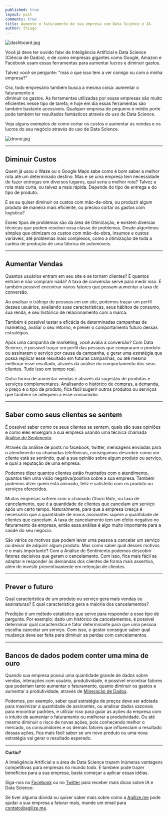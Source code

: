 ```yaml
---
published: true
layout: post
comments: true
title: Aumente o faturamento de sua empresa com Data Science e IA
author: thiago
---
```


![dashboard.jpg]({{site.url}}/assets/img/dashboard.jpg)

Você já deve ter ouvido falar de Inteligência Artificial e Data Science (Ciência
de Dados), e de como empresas gigantes como Google, Amazon e Facebook usam
essas ferramentas para aumentar lucros e diminuir gastos.

Talvez você se pergunte: "mas o que isso tem a ver comigo ou com a minha
empresa?"

Ora, todo empresário também busca a mesma coisa: aumentar o faturamento e  
diminuir os gastos. As ferramentas utilizadas por essas empresas são muito
eficientes nesse tipo de
tarefa, e hoje em dia essas ferramentas são também bastante acessíveis.
Qualquer empresa de pequeno e médio porte pode também ter resultados
fantásticos através do uso de Data Science.

Veja alguns exemplos de como cortar os custos e aumentar as vendas e os lucros
do seu negócio através do uso de Data Science.

![drone.jpg]({{site.url}}/assets/img/drone.jpg)

---

## Diminuir Custos

Quem já usou o Waze ou o Google Maps sabe como é bom saber a melhor rota até um
determinado destino. Mas e se uma empresa tem necessidade de fazer entregas em
diversos lugares, qual seria a melhor rota? Talvez a rota mais curta, ou talvez
a mais rápida. Depende do tipo de entrega e do tipo de produto.

E se eu quiser diminuir os custos com mão-de-obra, ou produzir algum produto de
maneira mais eficiente, ou preciso cortar os gastos com logística?

Esses tipos de problemas são da área de Otimização, e existem diversas técnicas
que podem resolver essa classe de problemas. Desde algoritmos simples que
otimizam os custos com mão-de-obra, insumos e custos variáveis, até problemas
mais complexos, como a otimização de toda a cadeia de produção de uma fábrica
de automóveis.

---
## Aumentar Vendas

Quantos usuários entram em seu site e se tornam clientes? E quantos entram e
não compram nada? A taxa de conversão serve para medir isso. É também possível
encontrar vários fatores que possam aumentar a taxa de conversão.

Ao analisar o tráfego de pessoas em um site, podemos traçar um perfil desses
usuários, avaliando suas características, seus hábitos de consumo, sua renda, e
seu histórico de relacionamento com a marca.

Também é possível testar a eficácia de determinadas campanhas de marketing,
avaliar o seu retorno, e prever o comportamento futuro dessas estratégias.

Após uma campanha de marketing, você avalia a conversão? Com Data Science, é
possível traçar um perfil das pessoas que compraram o produto ou assinaram o
serviço por causa da campanha, e gerar uma estratégia que possa replicar esse
resultado em futuras campanhas, ou até mesmo melhorar esse resultado, através
da análise do comportamento dos seus clientes. Tudo isso em tempo real.

Outra forma de aumentar vendas é através da sugestão de produtos e serviços
complementares. Analisando o histórico de compras, a demanda, o preço
e o tipo de produto, fica fácil sugerir outros produtos ou serviços que também
se adequem a esse consumidor.

---
## Saber como seus clientes se sentem

É possível saber como os seus clientes se sentem, quais são suas opiniões e
como eles enxergam a sua empresa usando uma técnica chamada
[Análise de Sentimento](https://en.wikipedia.org/wiki/Sentiment_analysis).

Através da análise de posts no facebook, twitter, mensagens enviadas para o
atendimento ou chamadas telefônicas, conseguimos descobrir como um cliente está
se sentindo, qual a sua opinião sobre algum produto ou serviço, e qual a
reputação de uma empresa.

Podemos dizer quantos clientes estão frustrados com o atendimento, quantos têm
uma visão negativa/positiva sobre a sua empresa. Também podemos dizer quem
está animado, feliz e satisfeito com os produto ou serviços oferecidos.

Muitas empresas sofrem com o chamado *Churn Rate*, ou taxa de cancelamento, que
é a quantidade de clientes que cancelam um serviço após um certo tempo.
Naturalmente, para que a empresa cresça é necessário que a quantidade de novos
assinantes supere a quantidade de clientes que cancelam.
A taxa de cancelamento tem um efeito negativo no faturamento da empresa, então
essa análise é algo muito importante para a saúde do seu negócio.

São vários os motivos que podem levar uma pessoa a cancelar um serviço ou deixar
de adquirir algum produto. Mas como saber qual desses motivos é o mais
importante? Com a Análise de Sentimento podemos descobrir fatores decisivos que
geram o cancelamento. Com isso, fica mais fácil se adaptar e responder às
demandas dos clientes de forma mais assertiva, além de investir preventivamente
em retenção de clientes.

---
## Prever o futuro

Qual característica de um produto ou serviço gera mais vendas ou assinaturas? E
qual característica gera a maioria dos cancelamentos?

Predição é um método estatístico que serve para responder a esse tipo de
pergunta. Por exemplo: dado um histórico de cancelamentos, é possível
determinar qual característica é fator determinante para que uma pessoa escolha
cancelar um serviço. Com isso, o gestor consegue saber qual mudança deve ser
feita para diminuir as perdas com cancelamentos.

---
## Bancos de dados podem conter uma mina de ouro

Quando sua empresa possui uma quantidade grande de dados sobre vendas,
interações com usuário, produtividade, é possível encontrar fatores que poderiam
tanto aumentar o faturamento, quanto diminuir os gastos e aumentar a
produtividade, através de [Mineração de Dados](https://pt.wikipedia.org/wiki/Mineração_de_dados).

Podemos, por exemplo, saber qual estratégia de preços deve ser adotada para
maximizar a quantidade de assinantes, ou analisar dados sazonais para encontrar
padrões, e utilizar isso para guiar as ações da empresa
com o intuito de aumentar o faturamento ou melhorar a produtividade. Ou até
mesmo diminuir o risco de novas ações, pois conhecendo melhor o mercado, os consumidores e os demais fatores que influenciam o resultado dessas ações, fica mais fácil saber se um novo produto ou uma nova estratégia vai gerar o resultado esperado.

---
**Curtiu?**

A Inteligência Artificial e a área de Data Science trazem inúmeras vantagens
competitivas para empresas no mundo todo. E também pode trazer benefícios para
a sua empresa, basta começar a aplicar essas idéias.

Siga-nos no [Facebook](https://www.facebook.com/agilize.me/) ou no
[Twitter](https://twitter.com/agilize_me) para receber mais dicas sobre IA e
Data Science.

Se tiver alguma dúvida ou quiser saber mais sobre como a
[Agilize.me](http://www.agilize.me) pode ajudar a sua empresa a faturar mais,
mande um email para [contato@agilize.me]('mailto:contato@agilize.me').

